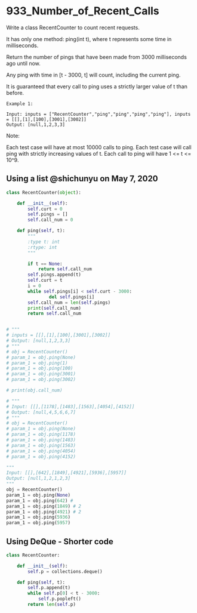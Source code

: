 # 933_Number_of_Recent_Calls
Write a class RecentCounter to count recent requests.

It has only one method: ping(int t), where t represents some time in milliseconds.

Return the number of pings that have been made from 3000 milliseconds ago until now.

Any ping with time in [t - 3000, t] will count, including the current ping.

It is guaranteed that every call to ping uses a strictly larger value of t than before.

```text
Example 1:

Input: inputs = ["RecentCounter","ping","ping","ping","ping"], inputs = [[],[1],[100],[3001],[3002]]
Output: [null,1,2,3,3]
```

Note:

Each test case will have at most 10000 calls to ping. Each test case will call ping with strictly increasing values of t. Each call to ping will have 1 <= t <= 10^9.

## Using a list @shichunyu on May 7, 2020

```python
class RecentCounter(object):

    def __init__(self):
        self.curt = 0
        self.pings = []
        self.call_num = 0

    def ping(self, t):
        """
        :type t: int
        :rtype: int
        """

        if t == None:
            return self.call_num
        self.pings.append(t) 
        self.curt = t
        i = 0
        while self.pings[i] < self.curt - 3000:
                del self.pings[i]
        self.call_num = len(self.pings)
        print(self.call_num)
        return self.call_num


# """
# inputs = [[],[1],[100],[3001],[3002]]
# Output: [null,1,2,3,3]
# """
# obj = RecentCounter()
# param_1 = obj.ping(None)
# param_1 = obj.ping(1)
# param_1 = obj.ping(100)
# param_1 = obj.ping(3001)
# param_1 = obj.ping(3002)

# print(obj.call_num)

# """
# Input: [[],[1178],[1483],[1563],[4054],[4152]]
# Output: [null,4,5,6,6,7]
# """
# obj = RecentCounter()
# param_1 = obj.ping(None)
# param_1 = obj.ping(1178)
# param_1 = obj.ping(1483)
# param_1 = obj.ping(1563)
# param_1 = obj.ping(4054)
# param_1 = obj.ping(4152)

"""
Input: [[],[642],[1849],[4921],[5936],[5957]]
Output: [null,1,2,1,2,3]
"""
obj = RecentCounter()
param_1 = obj.ping(None)
param_1 = obj.ping(642) # 
param_1 = obj.ping(1849) # 2
param_1 = obj.ping(4921) # 2
param_1 = obj.ping(5936)
param_1 = obj.ping(5957)
```

## Using DeQue - Shorter code

```python
class RecentCounter:

    def __init__(self):
        self.p = collections.deque()        

    def ping(self, t):
        self.p.append(t)
        while self.p[0] < t - 3000:
            self.p.popleft()
        return len(self.p)
```

